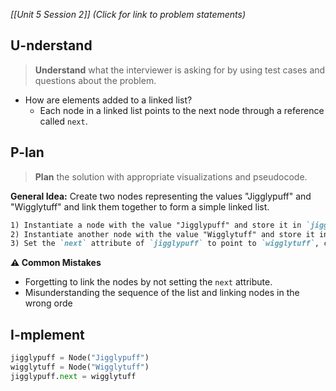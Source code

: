 *[[Unit 5 Session 2]] (Click for link to problem statements)*

## U-nderstand
 
> **Understand** what the interviewer is asking for by using test cases and questions about the problem.

- How are elements added to a linked list?
  - Each node in a linked list points to the next node through a reference called `next`.

## P-lan

> **Plan** the solution with appropriate visualizations and pseudocode.

**General Idea:** Create two nodes representing the values "Jigglypuff" and "Wigglytuff" and link them together to form a simple linked list.

```markdown
1) Instantiate a node with the value "Jigglypuff" and store it in `jigglypuff`.
2) Instantiate another node with the value "Wigglytuff" and store it in `wigglytuff`.
3) Set the `next` attribute of `jigglypuff` to point to `wigglytuff`, creating a link between them.
```

**⚠️ Common Mistakes**

- Forgetting to link the nodes by not setting the `next` attribute.
- Misunderstanding the sequence of the list and linking nodes in the wrong orde

## I-mplement

```python
jigglypuff = Node("Jigglypuff")
wigglytuff = Node("Wigglytuff")
jigglypuff.next = wigglytuff
```